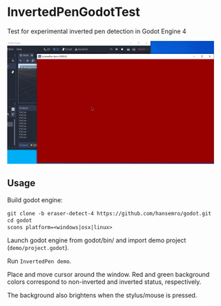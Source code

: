 InvertedPenGodotTest
====================

Test for experimental inverted pen detection in Godot Engine 4

![](./doc/InvertedPenDemo.gif)

## Usage

Build godot engine:
```
git clone -b eraser-detect-4 https://github.com/hansemro/godot.git
cd godot
scons platform=<windows|osx|linux>
```

Launch godot engine from godot/bin/ and import demo project (`demo/project.godot`).

Run `InvertedPen demo`.

Place and move cursor around the window. Red and green background colors
correspond to non-inverted and inverted status, respectively.

The background also brightens when the stylus/mouse is pressed.
